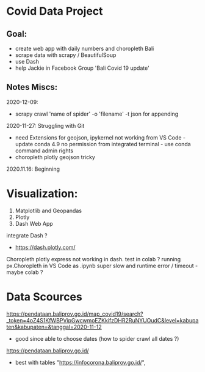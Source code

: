 
# Covid Data Project

## Goal:

- create web app with daily numbers and choropleth Bali
- scrape data with scrapy / BeautifulSoup
- use Dash
- help Jackie in Facebook Group 'Bali Covid 19 update'

## Notes Miscs:

2020-12-09:
- scrapy crawl 'name of spider' -o 'filename' -t json for appending

2020-11-27: Struggling with Git
- need Extensions for geojson, ipykernel not working from VS Code - update conda 4.9 no permission from integrated terminal - use conda command admin rights
- choropleth plotly geojson tricky

2020.11.16: Beginning


# Visualization:

1. Matplotlib and Geopandas
2. Plotly
3. Dash Web App

integrate Dash ?
- https://dash.plotly.com/

Choropleth plotly express not working in dash. test in colab ?
running px.Choropleth in VS Code as .ipynb super slow and runtime error / timeout
    - maybe colab ?


# Data Scources

https://pendataan.baliprov.go.id/map_covid19/search?_token=4oZ4S1KfWBPVipGwcwmoEZKkifzDHR2RuNYUOudC&level=kabupaten&kabupaten=&tanggal=2020-11-12

- good since able to choose dates (how to spider crawl all dates ?)

https://pendataan.baliprov.go.id/

- best with tables "https://infocorona.baliprov.go.id/",
